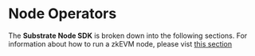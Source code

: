 # Node Operators

The **Substrate Node SDK** is broken down into the following sections. For information about how to run a zkEVM node, please vist [this section](/docs/build/zkEVM/zk-node/)

<br/>


